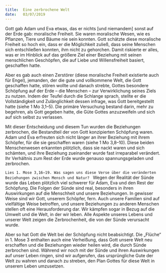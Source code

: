 ```yaml
---
title:  Eine zerbrochene Welt
date:   03/07/2019
---
```


Gott gab Adam und Eva etwas, das er nichts [und niemandem] sonst auf der Erde gab: moralische Freiheit. Sie waren moralische Wesen, wie es Pflanzen, Tiere und Bäume nie sein konnten. Gott schätzte diese moralische Freiheit so hoch ein, dass er die Möglichkeit zuließ, dass seine Menschen sich entschließen konnten, ihm nicht zu gehorchen. Damit riskierte er alles, was er im Hinblick auf das größere Ziel einer Beziehung mit seinen menschlichen Geschöpfen, die auf Liebe und Willensfreiheit basiert, geschaffen hatte.

Aber es gab auch einen Zerstörer (diese moralische Freiheit existierte auch für Engel), jemanden, der die gute und vollkommene Welt, die Gott geschaffen hatte, stören wollte und danach strebte, Gottes besondere Schöpfung auf der Erde – die Menschen – zur Verwirklichung seines Ziels zu nutzen. Indem der Teufel durch die Schlange sprach, stellte er die Vollständigkeit und Zulänglichkeit dessen infrage, was Gott bereitgestellt hatte (siehe 1 Mo 3,1–5). Die primäre Versuchung bestand darin, mehr zu begehren, als Gott gegeben hatte, die Güte Gottes anzuzweifeln und sich auf sich selbst zu verlassen.

Mit dieser Entscheidung und diesem Tun wurden die Beziehungen zerbrochen, die Bestandteil der von Gott konzipierten Schöpfung waren. Adam und Eva erfreuten sich nicht länger an ihrer Beziehung mit ihrem Schöpfer, für die sie geschaffen waren (siehe 1 Mo 3,8–10). Diese beiden Menschenwesen erkannten plötzlich, dass sie nackt waren und sich schämten, und ihre Beziehung zueinander wurde fast irreparabel verändert. Ihr Verhältnis zum Rest der Erde wurde genauso spannungsgeladen und zerbrochen.

`Lies 1. Mose 3,16–19. Was sagen uns diese Verse über die veränderten Beziehungen zwischen Mensch und Natur?
`
Wegen der Realität der Sünde wurde das Leben plötzlich viel schwerer für Adam, Eva und den Rest der Schöpfung. Die Folgen der Sünde sind real, besonders in ihren Auswirkungen auf die Menschheit und unsere Beziehungen. In gewisser Weise sind wir Gott, unserem Schöpfer, fern. Auch unsere Familien sind auf vielfältige Weise betroffen, und unsere Beziehungen zu anderen Menschen stellen oft eine Herausforderung dar. Wir kämpfen sogar in Bezug auf die Umwelt und die Welt, in der wir leben. Alle Aspekte unseres Lebens und unserer Welt zeigen die Zerbrochenheit, die von der Sünde verursacht wurde.

Aber so hat Gott die Welt bei der Schöpfung nicht beabsichtigt. Die „Flüche“ in 1. Mose 3 enthalten auch eine Verheißung, dass Gott unsere Welt neu erschaffen und die Beziehungen wieder heilen wird, die durch Sünde zerbrochen sind. Während wir noch mit der Sünde und ihren Auswirkungen auf unser Leben ringen, sind wir aufgerufen, das ursprüngliche Gute der Welt zu wahren und danach zu streben, den Plan Gottes für diese Welt in unserem Leben umzusetzen.
